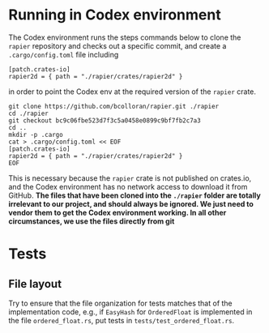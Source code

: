 # Running in Codex environment

The Codex environment runs the steps commands below to clone the `rapier` repository and checks out a specific commit, and create a `.cargo/config.toml` file including
```
[patch.crates-io]
rapier2d = { path = "./rapier/crates/rapier2d" }
```
in order to point the Codex env at the required version of the `rapier` crate.


```
git clone https://github.com/bcolloran/rapier.git ./rapier
cd ./rapier
git checkout bc9c06fbe523d7f3c5a0458e0899c9bf7fb2c7a3
cd ..
mkdir -p .cargo
cat > .cargo/config.toml << EOF
[patch.crates-io]
rapier2d = { path = "./rapier/crates/rapier2d" }
EOF
```

This is necessary because the `rapier` crate is not published on crates.io, and the Codex environment has no network access to download it from GitHub. **The files that have been cloned into the `./rapier` folder are totally irrelevant to our project, and should always be ignored. We just need to vendor them to get the Codex environment working. In all other circumstances, we use the files directly from git**


# Tests

## File layout
Try to ensure that the file organization for tests matches that of the implementation code, e.g., if `EasyHash` for `OrderedFloat` is implemented in the file `ordered_float.rs`, 
put tests in `tests/test_ordered_float.rs`.
